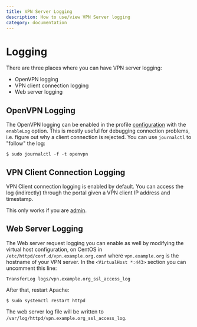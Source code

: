 ```yaml
---
title: VPN Server Logging
description: How to use/view VPN Server logging
category: documentation
---
```


# Logging

There are three places where you can have VPN server logging:

* OpenVPN logging
* VPN client connection logging
* Web server logging

## OpenVPN Logging

The OpenVPN logging can be enabled in the 
profile [configuration](PROFILE_CONFIG.md) with the `enableLog` option. This is 
mostly useful for debugging connection problems, i.e. figure out why a client 
connection is rejected. You can use `journalctl` to "follow" the log:

    $ sudo journalctl -f -t openvpn

## VPN Client Connection Logging

VPN Client connection logging is enabled by default. You can access the log 
(indirectly) through the portal given a VPN client IP address and timestamp. 

This only works if you are [admin](PORTAL_ADMIN.md).

## Web Server Logging

The Web server request logging you can enable as well by modifying the virtual 
host configuration, on CentOS in `/etc/httpd/conf.d/vpn.example.org.conf` where 
`vpn.example.org` is the hostname of your VPN server. In the 
`<VirtualHost *:443>` section you can uncomment this line:

    TransferLog logs/vpn.example.org_ssl_access_log

After that, restart Apache:

    $ sudo systemctl restart httpd

The web server log file will be written to 
`/var/log/httpd/vpn.example.org_ssl_access_log`.
